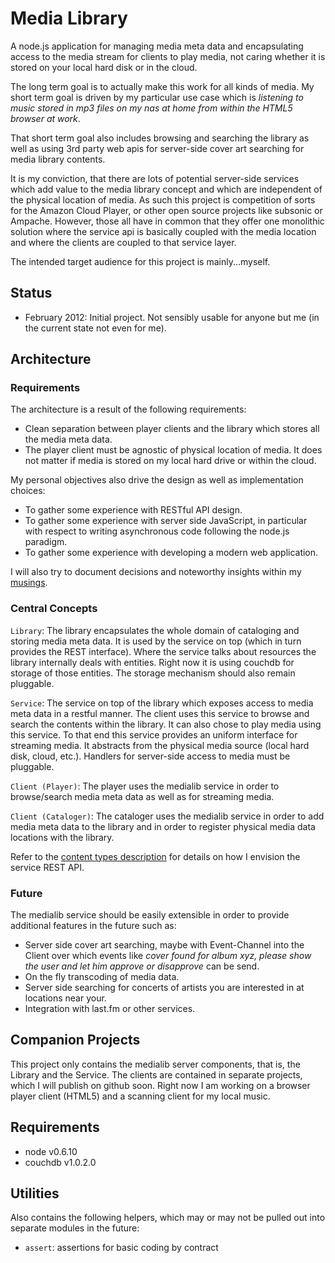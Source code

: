 Media Library
=============

A node.js application for managing media meta data and encapsulating access to the media stream for clients
to play media, not caring whether it is stored on your local hard disk or in the cloud.

The long term goal is to actually make this work for all kinds of media. My short term goal is driven by my
particular use case which is *listening to music stored in mp3 files on my nas at home from within the HTML5
browser at work*.

That short term goal also includes browsing and searching the library as well as using 3rd party web apis
for server-side cover art searching for media library contents.

It is my conviction, that there are lots of potential server-side services which add value to the media
library concept and which are independent of the physical location of media. As such this project is 
competition of sorts for the Amazon Cloud Player, or other open source projects like subsonic or Ampache.
However, those all have in common that they offer one monolithic solution where the service api is basically
coupled with the media location and where the clients are coupled to that service layer.

The intended target audience for this project is mainly...myself.


Status
------

* February 2012: Initial project. Not sensibly usable for anyone but me (in the current state not even for me).


Architecture
------------

### Requirements ###

The architecture is a result of the following requirements:

* Clean separation between player clients and the library which stores all the media meta data.
* The player client must be agnostic of physical location of media. It does not matter if media is stored on
my local hard drive or within the cloud.

My personal objectives also drive the design as well as implementation choices:

* To gather some experience with RESTful API design.
* To gather some experience with server side JavaScript, in particular with respect to writing asynchronous
code following the node.js paradigm.
* To gather some experience with developing a modern web application.

I will also try to document decisions and noteworthy insights within my [musings][mu].

### Central Concepts ###

``Library``: The library encapsulates the whole domain of cataloging and storing media meta data. It is used 
by the service on top (which in turn provides the REST interface). Where the service talks about resources the 
library internally deals with entities. Right now it is using couchdb for storage of those entities. The 
storage mechanism should also remain pluggable.

``Service``: The service on top of the library which exposes access to media meta data in a restful manner.
The client uses this service to browse and search the contents within the library. It can also chose to play
media using this service. To that end this service provides an uniform interface for streaming media. It 
abstracts from the physical media source (local hard disk, cloud, etc.). Handlers for server-side access to
media must be pluggable.

``Client (Player)``: The player uses the medialib service in order to browse/search media meta data as well
as for streaming media.

``Client (Cataloger)``: The cataloger uses the medialib service in order to add media meta data to the
library and in order to register physical media data locations with the library.  


Refer to the [content types description][ct] for details on how I
envision the service REST API. 

### Future ###

The medialib service should be easily extensible in order to provide additional features in the future such as:

* Server side cover art searching, maybe with Event-Channel into the Client over which events like *cover 
found for album xyz, please show the user and let him approve or disapprove* can be send.
* On the fly transcoding of media data.
* Server side searching for concerts of artists you are interested in at locations near your.
* Integration with last.fm or other services.


Companion Projects
------------------

This project only contains the medialib server components, that is, the Library and the Service. The clients
are contained in separate projects, which I will publish on github soon. Right now I am working on a browser
player client (HTML5) and a scanning client for my local music. 


Requirements
------------
* node v0.6.10
* couchdb v1.0.2.0


Utilities
---------
Also contains the following helpers, which may or may not be pulled out into separate modules in the future:

* ``assert``: assertions for basic coding by contract

[mu]: https://github.com/lobsang/medialib-server/tree/master/dev/musings.md
[ct]: https://github.com/lobsang/medialib-server/tree/master/content_types.md
